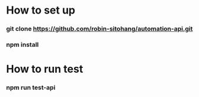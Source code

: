 # How to set up
### git clone https://github.com/robin-sitohang/automation-api.git
### npm install

# How to run test
### npm run test-api
